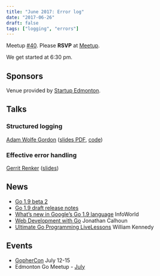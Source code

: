 ```yaml
---
title: "June 2017: Error log"
date: "2017-06-26"
draft: false
tags: ["logging", "errors"]
---
```

Meetup [#40](https://github.com/edmontongo/presentations/issues/65). Please **RSVP** at [Meetup](https://www.meetup.com/startupedmonton/events/jptkwlywjbjc/).

We get started at 6:30 pm.

## Sponsors

Venue provided by [Startup Edmonton](https://www.startupedmonton.com/).

## Talks

### Structured logging

[Adam Wolfe Gordon](https://github.com/adamwg) ([slides PDF](https://github.com/edmontongo/presentations/raw/master/2017-06/structured-logging/2017-06-26_structured-logging.pdf), [code](https://github.com/adamwg/structured-logging-example))

### Effective error handling

[Gerrit Renker](https://github.com/grrtrr) ([slides](https://talks.godoc.org/github.com/edmontongo/presentations/2017-06/error-handling/error_handling.slide))

## News

- [Go 1.9 beta 2](https://groups.google.com/forum/#!topic/golang-nuts/Cf-NyL2N-jY)
- [Go 1.9 draft release notes](https://tip.golang.org/doc/go1.9)
- [What’s new in Google’s Go 1.9 language](http://www.infoworld.com/article/3201037/application-development/whats-new-in-googles-go-19-language.html) InfoWorld
- [Web Development with Go](https://www.usegolang.com/) Jonathan Calhoun
- [Ultimate Go Programming LiveLessons](http://www.informit.com/store/ultimate-go-programming-livelessons-9780134757483) William Kennedy

## Events

- [GopherCon](https://gophercon.com/) July 12-15
- Edmonton Go Meetup - [July](/meetup/2017-07/)
